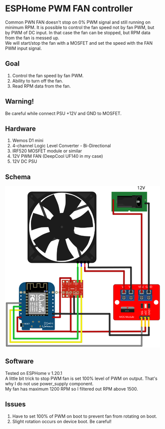 # ESPHome PWM FAN controller
Common PWN FAN doesn't stop on 0% PWM signal and still running on minimum RPM. It is possible to control the fan speed not by fan PWM, but by PWM of DC input. In that case the fan can be stopped, but RPM data from the fan is messed up.  
We will start/stop the fan with a MOSFET and set the speed with the FAN PWM input signal.

## Goal
1. Control the fan speed by fan PWM.
2. Ability to turn off the fan.
3. Read RPM data from the fan.
## Warning!
Be careful while connect PSU +12V and GND to MOSFET. 
## Hardware
1. Wemos D1 mini
2. 4-channel Logic Level Converter - Bi-Directional
3. IRF520 MOSFET module or similar
4. 12V PWM FAN (DeepCool UF140 in my case)
5. 12V DC PSU

## Schema
![Schema](https://raw.githubusercontent.com/nordeep/esphome_fan_controller/main/images/fanmaster.svg)

## Software
Tested on ESPHome v 1.20.1  
A little bit trick to stop PWM fan is set 100% level of PWM on output. That's why I do not use power_supply component.  
My fan has maximum 1200 RPM so I filtered out RPM above 1500.

## Issues
1. Have to set 100% of PWM on boot to prevent fan from rotating on boot.
2. Slight rotation occurs on device boot. Be careful!